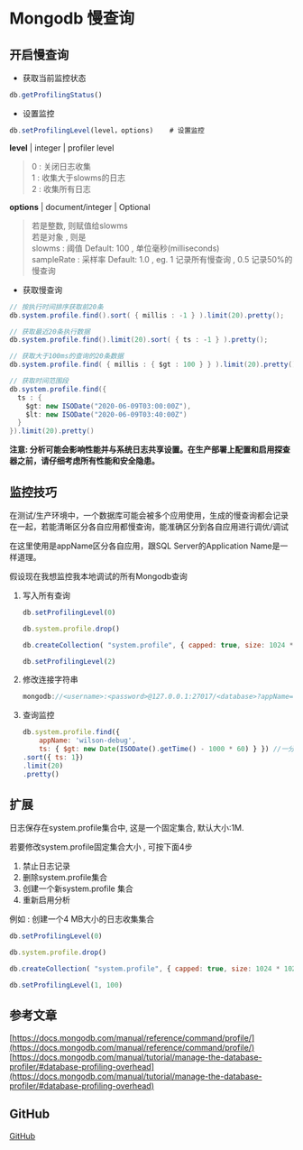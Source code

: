 # Mongodb 慢查询

## 开启慢查询

- 获取当前监控状态

```js
db.getProfilingStatus() 
```

- 设置监控

```js
db.setProfilingLevel(level，options)    # 设置监控
```

**level**  |  integer   |   profiler level

> 0 : 关闭日志收集  
> 1 : 收集大于slowms的日志  
> 2 : 收集所有日志

**options**  |  document/integer  |  Optional

> 若是整数, 则赋值给slowms  
> 若是对象 , 则是  
> slowms : 阈值 Default: 100 , 单位毫秒(milliseconds)  
> sampleRate : 采样率 Default: 1.0 , eg. 1 记录所有慢查询 , 0.5 记录50%的慢查询  

- 获取慢查询

```cs
// 按执行时间排序获取前20条
db.system.profile.find().sort( { millis : -1 } ).limit(20).pretty();

// 获取最近20条执行数据
db.system.profile.find().limit(20).sort( { ts : -1 } ).pretty();

// 获取大于100ms的查询的20条数据
db.system.profile.find( { millis : { $gt : 100 } } ).limit(20).pretty()

// 获取时间范围段
db.system.profile.find({
  ts : {
    $gt: new ISODate("2020-06-09T03:00:00Z"),
    $lt: new ISODate("2020-06-09T03:40:00Z")
  }
}).limit(20).pretty()
```

**注意: 分析可能会影响性能并与系统日志共享设置。在生产部署上配置和启用探查器之前，请仔细考虑所有性能和安全隐患。**

## 监控技巧

在测试/生产环境中，一个数据库可能会被多个应用使用，生成的慢查询都会记录在一起，若能清晰区分各自应用都慢查询，能准确区分到各自应用进行调优/调试

在这里使用是appName区分各自应用，跟SQL Server的Application Name是一样道理。

假设现在我想监控我本地调试的所有Mongodb查询

1. 写入所有查询

    ```js
    db.setProfilingLevel(0)

    db.system.profile.drop()

    db.createCollection( "system.profile", { capped: true, size: 1024 * 1024 * 4 } )

    db.setProfilingLevel(2)
    ```

2. 修改连接字符串

    ```js
    mongodb://<username>:<password>@127.0.0.1:27017/<database>?appName=wilson-debug
    ```

3. 查询监控

    ```js
    db.system.profile.find({ 
        appName: 'wilson-debug', 
        ts: { $gt: new Date(ISODate().getTime() - 1000 * 60) } }) //一分钟内执行的语句
    .sort({ ts: 1})
    .limit(20)
    .pretty()
    ```

## 扩展

日志保存在system.profile集合中, 这是一个固定集合, 默认大小:1M.  

若要修改system.profile固定集合大小 , 可按下面4步

1. 禁止日志记录
2. 删除system.profile集合
3. 创建一个新system.profile 集合
4. 重新启用分析

例如 : 创建一个4 MB大小的日志收集集合

```js
db.setProfilingLevel(0)

db.system.profile.drop()

db.createCollection( "system.profile", { capped: true, size: 1024 * 1024 * 4 } )

db.setProfilingLevel(1, 100)
```

## 参考文章

[https://docs.mongodb.com/manual/reference/command/profile/](https://docs.mongodb.com/manual/reference/command/profile/)  
[https://docs.mongodb.com/manual/tutorial/manage-the-database-profiler/#database-profiling-overhead](https://docs.mongodb.com/manual/tutorial/manage-the-database-profiler/#database-profiling-overhead)

## GitHub

[GitHub](https://github.com/WilsonPan/database/blob/main/NoSql/mongodb/slowms.md)
